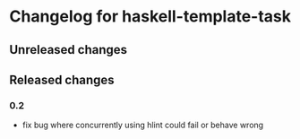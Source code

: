 # Changelog for haskell-template-task

## Unreleased changes

## Released changes

### 0.2

- fix bug where concurrently using hlint could fail or behave wrong
